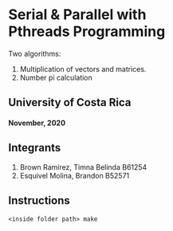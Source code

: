 # Serial & Parallel with <br/> Pthreads Programming 


Two algorithms:
1. Multiplication of vectors and matrices. 
2. Number pi calculation

## University of Costa Rica
#### November, 2020

## Integrants
1. Brown Ramírez, Timna Belinda  B61254
2. Esquivel Molina, Brandon B52571

## Instructions

~~~~
<inside folder path> make
~~~~
